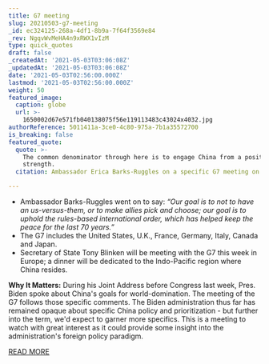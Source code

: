 ```yaml
---
title: G7 meeting
slug: 20210503-g7-meeting
_id: ec324125-268a-4df1-8b9a-7f64f3569e84
_rev: NgqvWvMeHA4n9xRWX1vIzM
type: quick_quotes
draft: false
_createdAt: '2021-05-03T03:06:08Z'
_updatedAt: '2021-05-03T03:06:08Z'
date: '2021-05-03T02:56:00.000Z'
lastmod: '2021-05-03T02:56:00.000Z'
weight: 50
featured_image:
  caption: globe
  url: >-
    1650002d67e571fb040138075f56e119113483c43024x4032.jpg
authorReference: 5011411a-3ce0-4c80-975a-7b1a35572700
is_breaking: false
featured_quote:
  quote: >-
    The common denominator through here is to engage China from a position of
    strength.
  citation: Ambassador Erica Barks-Ruggles on a specific G7 meeting on China.

---
```

* Ambassador Barks-Ruggles went on to say: _“Our goal is to not to have an us-versus-them, or to make allies pick and choose; our goal is to uphold the rules-based international order, which has helped keep the peace for the last 70 years.”_
* The G7 includes the United States, U.K., France, Germany, Italy, Canada and Japan.
* Secretary of State Tony Blinken will be meeting with the G7 this week in Europe; a dinner will be dedicated to the Indo-Pacific region where China resides.

**Why It Matters:** During his Joint Address before Congress last week, Pres. Biden spoke about China's goals for world-domination. The meeting of the G7 follows those specific comments. The Biden administration thus far has remained opaque about specific China policy and prioritization - but further into the term, we'd expect to garner more specifics. This is a meeting to watch with great interest as it could provide some insight into the administration's foreign policy paradigm. 

[READ MORE](https://www.wsj.com/articles/russia-china-top-agenda-as-blinken-visits-ukraine-u-k-11619879126)
